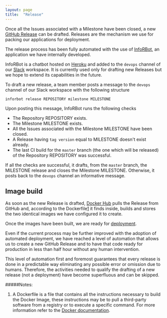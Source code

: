 ```yaml
---
layout: page
title:  "Release"
---
```


Once all the Issues associated with a Milestone have been closed, a new [GitHub Release](https://help.github.com/articles/about-releases/) can be drafted. Releases are the mechanism we use for packing our applications for deployment.

The release process has been fully automated with the use of [InfoRBot](https://github.com/inforlife/inforbot), an application we have internally developed.

InfoRBot is a chatbot hosted on [Heroku](https://www.heroku.com/) and added to the `devops` channel of our [Slack](https://inforlife.github.io/process/services/slack.html) workspace. It is currently used only for drafting new Releases but we hope to extend its capabilities in the future.

To draft a new release, a team member posts a message to the `devops` channel of our Slack workspace with the following structure

`inforbot release REPOSITORY milestone MILESTONE`

Upon posting this message, InfoRBot runs the following checks

- The Repository REPOSITORY exists.
- The Milestone MILESTONE exists.
- All the Issues associated with the Milestone MILESTONE have been closed.
- A Release having `tag version` equal to MILESTONE doesn't exist already.
- The last CI build for the `master` branch (the one which will be released) of the Repository REPOSITORY was successful.

If all the checks are successful, it drafts, from the `master` branch, the MILESTONE release and closes the Milestone MILESTONE. Otherwise, it posts back to the `devops` channel an informative message.

## Image build

As soon as the new Release is drafted, [Docker Hub](https://inforlife.github.io/process/services/dockerhub.html) pulls the Release from GitHub and, according to the Dockerfile[1](#notes) it finds inside, builds and stores the two identical images we have configured it to create.

Once the images have been built, we are ready for [deployment](https://inforlife.github.io/process/services/deployment.html).

Even if the current process may be further improved with the adoption of automated deployment, we have reached a level of automation that allows us to create a new GitHub Release and to have that code ready for production in less than half hour without any human intervention.

This level of automation first and foremost guarantees that every release is done in a predictable way eliminating any possible error or omission due to humans. Therefore, the activities needed to qualify the drafting of a new release (not a deployment) have become superfluous and can be skipped.


#####Notes:
1. A Dockerfile is a file that contains all the instructions necessary to build the Docker Image, these instructions may be to pull a third-party software from a registry or to execute a specific command. For more information refer to the [Docker documentation](https://docs.docker.com/engine/reference/builder/).
